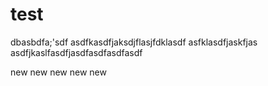 test
====
dbasbdfa;'sdf
asdfkasdfjaksdjflasjfdklasdf
asfklasdfjaskfjas
asdfjkaslfasdfjasdfasdfasdfasdf




new new new new new

